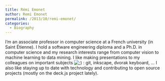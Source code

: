 ```yaml
---
title: Rémi Emonet
author: Remi Emonet
permalink: /2013/10/remi-emonet/
categories:
  - Biography
---
```

I&#8217;m an associate professor in computer science at a French university (in Saint Étienne). I hold a software engineering diploma and a Ph.D. in computer science and my research interests range from computer vision to machine learning to data mining. I like making presentations to my colleagues on important subjects <img src="http://localhost:8080/wp-includes/images/smilies/icon_wink.gif" alt=";)" class="wp-smiley" /> : git, inkscape, dvorak keyboard, … I also like staying up to date with technology and contributing to open source projects (mostly on the deck.js project lately).

&nbsp;
